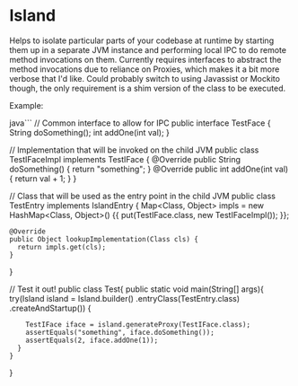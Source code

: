 # Island

Helps to isolate particular parts of your codebase at runtime by starting them up in a separate JVM instance and performing local IPC to do remote method invocations on them. Currently requires interfaces to abstract the method invocations due to reliance on Proxies, which makes it a bit more verbose that I'd like. Could probably switch to using Javassist or Mockito though, the only requirement is a shim version of the class to be executed.

Example:

java```
  // Common interface to allow for IPC
  public interface TestFace {
    String doSomething();
    int addOne(int val);
  }

  // Implementation that will be invoked on the child JVM
  public class TestIFaceImpl implements TestIFace {
    @Override
    public String doSomething() {
      return "something";
    }
    @Override
    public int addOne(int val) {
      return val + 1;
    }
  }

  // Class that will be used as the entry point in the child JVM
  public class TestEntry implements IslandEntry {
    Map<Class, Object> impls = new HashMap<Class, Object>() {{
      put(TestIFace.class, new TestIFaceImpl());
    }};

    @Override
    public Object lookupImplementation(Class cls) {
      return impls.get(cls);
    }
  }

  // Test it out!
  public class Test{
    public static void main(String[] args){
      try(Island island = Island.builder()
          .entryClass(TestEntry.class)
          .createAndStartup()) {

        TestIFace iface = island.generateProxy(TestIFace.class);
        assertEquals("something", iface.doSomething());
        assertEquals(2, iface.addOne(1));
      }
    }
  }
```